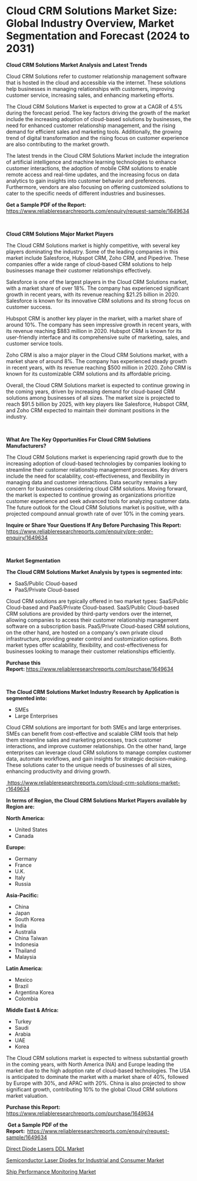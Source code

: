 <p><h1>Cloud CRM Solutions Market Size: Global Industry Overview, Market Segmentation and Forecast (2024 to 2031)</h1></p><p><strong>Cloud CRM Solutions Market Analysis and Latest Trends</strong></p>
<p><p>Cloud CRM Solutions refer to customer relationship management software that is hosted in the cloud and accessible via the internet. These solutions help businesses in managing relationships with customers, improving customer service, increasing sales, and enhancing marketing efforts.</p><p>The Cloud CRM Solutions Market is expected to grow at a CAGR of 4.5% during the forecast period. The key factors driving the growth of the market include the increasing adoption of cloud-based solutions by businesses, the need for enhanced customer relationship management, and the rising demand for efficient sales and marketing tools. Additionally, the growing trend of digital transformation and the rising focus on customer experience are also contributing to the market growth.</p><p>The latest trends in the Cloud CRM Solutions Market include the integration of artificial intelligence and machine learning technologies to enhance customer interactions, the adoption of mobile CRM solutions to enable remote access and real-time updates, and the increasing focus on data analytics to gain insights into customer behavior and preferences. Furthermore, vendors are also focusing on offering customized solutions to cater to the specific needs of different industries and businesses.</p></p>
<p><strong>Get a Sample PDF of the Report:&nbsp;</strong> <a href="https://www.reliableresearchreports.com/enquiry/request-sample/1649634">https://www.reliableresearchreports.com/enquiry/request-sample/1649634</a></p>
<p>&nbsp;</p>
<p><strong>Cloud CRM Solutions Major Market Players</strong></p>
<p><p>The Cloud CRM Solutions market is highly competitive, with several key players dominating the industry. Some of the leading companies in this market include Salesforce, Hubspot CRM, Zoho CRM, and Pipedrive. These companies offer a wide range of cloud-based CRM solutions to help businesses manage their customer relationships effectively.</p><p>Salesforce is one of the largest players in the Cloud CRM Solutions market, with a market share of over 18%. The company has experienced significant growth in recent years, with its revenue reaching $21.25 billion in 2020. Salesforce is known for its innovative CRM solutions and its strong focus on customer success.</p><p>Hubspot CRM is another key player in the market, with a market share of around 10%. The company has seen impressive growth in recent years, with its revenue reaching $883 million in 2020. Hubspot CRM is known for its user-friendly interface and its comprehensive suite of marketing, sales, and customer service tools.</p><p>Zoho CRM is also a major player in the Cloud CRM Solutions market, with a market share of around 8%. The company has experienced steady growth in recent years, with its revenue reaching $500 million in 2020. Zoho CRM is known for its customizable CRM solutions and its affordable pricing.</p><p>Overall, the Cloud CRM Solutions market is expected to continue growing in the coming years, driven by increasing demand for cloud-based CRM solutions among businesses of all sizes. The market size is projected to reach $91.5 billion by 2025, with key players like Salesforce, Hubspot CRM, and Zoho CRM expected to maintain their dominant positions in the industry.</p></p>
<p>&nbsp;</p>
<p><strong>What Are The Key Opportunities For Cloud CRM Solutions Manufacturers?</strong></p>
<p><p>The Cloud CRM Solutions market is experiencing rapid growth due to the increasing adoption of cloud-based technologies by companies looking to streamline their customer relationship management processes. Key drivers include the need for scalability, cost-effectiveness, and flexibility in managing data and customer interactions. Data security remains a key concern for businesses considering cloud CRM solutions. Moving forward, the market is expected to continue growing as organizations prioritize customer experience and seek advanced tools for analyzing customer data. The future outlook for the Cloud CRM Solutions market is positive, with a projected compound annual growth rate of over 10% in the coming years.</p></p>
<p><strong>Inquire or Share Your Questions If Any Before Purchasing This Report:</strong> <a href="https://www.reliableresearchreports.com/enquiry/pre-order-enquiry/1649634">https://www.reliableresearchreports.com/enquiry/pre-order-enquiry/1649634</a></p>
<p>&nbsp;</p>
<p><strong>Market Segmentation</strong></p>
<p><strong>The Cloud CRM Solutions Market Analysis by types is segmented into:</strong></p>
<p><ul><li>SaaS/Public Cloud-based</li><li>PaaS/Private Cloud-based</li></ul></p>
<p><p>Cloud CRM solutions are typically offered in two market types: SaaS/Public Cloud-based and PaaS/Private Cloud-based. SaaS/Public Cloud-based CRM solutions are provided by third-party vendors over the internet, allowing companies to access their customer relationship management software on a subscription basis. PaaS/Private Cloud-based CRM solutions, on the other hand, are hosted on a company's own private cloud infrastructure, providing greater control and customization options. Both market types offer scalability, flexibility, and cost-effectiveness for businesses looking to manage their customer relationships efficiently.</p></p>
<p><strong>Purchase this Report:&nbsp;</strong><a href="https://www.reliableresearchreports.com/purchase/1649634">https://www.reliableresearchreports.com/purchase/1649634</a></p>
<p>&nbsp;</p>
<p><strong>The Cloud CRM Solutions Market Industry Research by Application is segmented into:</strong></p>
<p><ul><li>SMEs</li><li>Large Enterprises</li></ul></p>
<p><p>Cloud CRM solutions are important for both SMEs and large enterprises. SMEs can benefit from cost-effective and scalable CRM tools that help them streamline sales and marketing processes, track customer interactions, and improve customer relationships. On the other hand, large enterprises can leverage cloud CRM solutions to manage complex customer data, automate workflows, and gain insights for strategic decision-making. These solutions cater to the unique needs of businesses of all sizes, enhancing productivity and driving growth.</p></p>
<p><a href="https://www.reliableresearchreports.com/cloud-crm-solutions-market-r1649634">&nbsp;https://www.reliableresearchreports.com/cloud-crm-solutions-market-r1649634</a></p>
<p><strong>In terms of Region, the Cloud CRM Solutions Market Players available by Region are:</strong></p>
<p>
    <p> <strong> North America: </strong>
        <ul>
            <li>United States</li>
            <li>Canada</li>
        </ul>
        </p> 
    <p> <strong> Europe: </strong>
        <ul>
            <li>Germany</li>
            <li>France</li>
            <li>U.K.</li>
            <li>Italy</li>
            <li>Russia</li>
        </ul>
        </p> 
    <p> <strong> Asia-Pacific: </strong>
        <ul>
            <li>China</li>
            <li>Japan</li>
            <li>South Korea</li>
            <li>India</li>
            <li>Australia</li>
            <li>China Taiwan</li>
            <li>Indonesia</li>
            <li>Thailand</li>
            <li>Malaysia</li>
        </ul>
        </p> 
    <p> <strong> Latin America: </strong>
        <ul>
            <li>Mexico</li>
            <li>Brazil</li>
            <li>Argentina Korea</li>
            <li>Colombia</li>
        </ul>
        </p> 
    <p> <strong> Middle East & Africa: </strong>
        <ul>
            <li>Turkey</li>
            <li>Saudi</li>
            <li>Arabia</li>
            <li>UAE</li>
            <li>Korea</li>
        </ul>
    </p>
    </p>
<p><p>The Cloud CRM solutions market is expected to witness substantial growth in the coming years, with North America (NA) and Europe leading the market due to the high adoption rate of cloud-based technologies. The USA is anticipated to dominate the market with a market share of 40%, followed by Europe with 30%, and APAC with 20%. China is also projected to show significant growth, contributing 10% to the global Cloud CRM solutions market valuation.</p></p>
<p><strong>Purchase this Report: </strong><a href="https://www.reliableresearchreports.com/purchase/1649634">https://www.reliableresearchreports.com/purchase/1649634</a></p>
<p>&nbsp;<strong>Get a Sample PDF of the Report:&nbsp;&nbsp;</strong><a href="https://www.reliableresearchreports.com/enquiry/request-sample/1649634">https://www.reliableresearchreports.com/enquiry/request-sample/1649634</a></p>
<p><strong></strong></p>
<p><p><a href="https://www.linkedin.com/pulse/analyzing-direct-diode-lasers-ddl-market-global-industry-uyg1f?trackingId=SK17vx6a4YUIZEYSWaH3tw%3D%3D">Direct Diode Lasers DDL Market</a></p><p><a href="https://www.linkedin.com/pulse/emiconductor-laser-diodes-industrial-consumernbspmarket-focuses-ienhf?trackingId=WKExfJvCRtnEf%2FQuxAtnaA%3D%3D">Semiconductor Laser Diodes for Industrial and Consumer Market</a></p><p><a href="https://github.com/JameTravis/Market-Research-Report-List-5/blob/main/ship-performance-monitoring-market.md">Ship Performance Monitoring Market</a></p></p>
